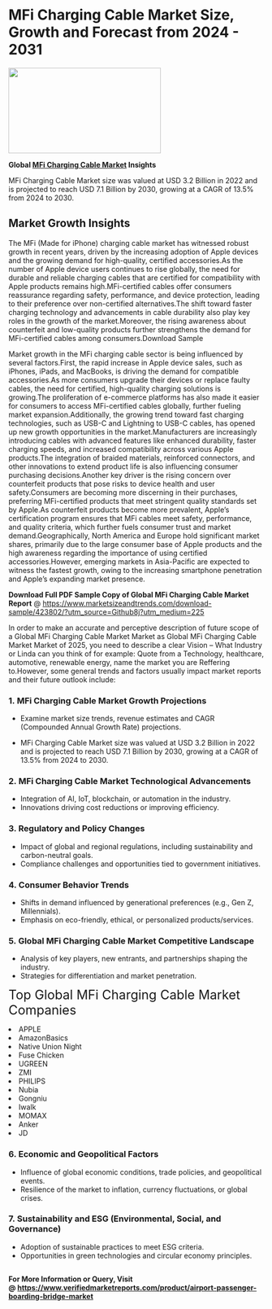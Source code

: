 <H1>MFi Charging Cable Market Size, Growth and Forecast from 2024 - 2031</H1><img class="aligncenter size-medium wp-image-584254" src="https://thirdeyenews.in/wp-content/uploads/2024/09/Global-Market-Research-300x168.jpeg" alt="" width="300" height="168" /><p><strong>Global&nbsp;<a href="https://www.marketsizeandtrends.com/download-sample/423802/?utm_source=Github8j?utm_medium=225">MFi Charging Cable Market</a> Insights</strong></p><p>MFi Charging Cable Market size was valued at USD 3.2 Billion in 2022 and is projected to reach USD 7.1 Billion by 2030, growing at a CAGR of 13.5% from 2024 to 2030.</p><p><h2>Market Growth Insights</h2> <p>The MFi (Made for iPhone) charging cable market has witnessed robust growth in recent years, driven by the increasing adoption of Apple devices and the growing demand for high-quality, certified accessories.As the number of Apple device users continues to rise globally, the need for durable and reliable charging cables that are certified for compatibility with Apple products remains high.MFi-certified cables offer consumers reassurance regarding safety, performance, and device protection, leading to their preference over non-certified alternatives.The shift toward faster charging technology and advancements in cable durability also play key roles in the growth of the market.Moreover, the rising awareness about counterfeit and low-quality products further strengthens the demand for MFi-certified cables among consumers.Download Sample </p> <p>Market growth in the MFi charging cable sector is being influenced by several factors.First, the rapid increase in Apple device sales, such as iPhones, iPads, and MacBooks, is driving the demand for compatible accessories.As more consumers upgrade their devices or replace faulty cables, the need for certified, high-quality charging solutions is growing.The proliferation of e-commerce platforms has also made it easier for consumers to access MFi-certified cables globally, further fueling market expansion.Additionally, the growing trend toward fast charging technologies, such as USB-C and Lightning to USB-C cables, has opened up new growth opportunities in the market.Manufacturers are increasingly introducing cables with advanced features like enhanced durability, faster charging speeds, and increased compatibility across various Apple products.The integration of braided materials, reinforced connectors, and other innovations to extend product life is also influencing consumer purchasing decisions.Another key driver is the rising concern over counterfeit products that pose risks to device health and user safety.Consumers are becoming more discerning in their purchases, preferring MFi-certified products that meet stringent quality standards set by Apple.As counterfeit products become more prevalent, Apple’s certification program ensures that MFi cables meet safety, performance, and quality criteria, which further fuels consumer trust and market demand.Geographically, North America and Europe hold significant market shares, primarily due to the large consumer base of Apple products and the high awareness regarding the importance of using certified accessories.However, emerging markets in Asia-Pacific are expected to witness the fastest growth, owing to the increasing smartphone penetration and Apple’s expanding market presence.</p><p><span class=""><strong>Download Full PDF Sample Copy of Global MFi Charging Cable Market Report</strong> @ <a href="https://www.marketsizeandtrends.com/download-sample/423802/?utm_source=Github8j?utm_medium=225" target="_blank">https://www.marketsizeandtrends.com/download-sample/423802/?utm_source=Github8j?utm_medium=225</a></span></p><p>In order to make an accurate and perceptive description of future scope of a Global&nbsp;MFi Charging Cable Market Market as Global&nbsp;MFi Charging Cable Market Market of 2025, you need to describe a clear Vision &ndash; What Industry or Linda can you think of for example: Quote from a Technology, healthcare, automotive, renewable energy, name the market you are Reffering to.However, some general trends and factors usually impact market reports and their future outlook include:</p><h3>1.&nbsp;<strong>MFi Charging Cable Market Growth Projections</strong></h3><ul><li>Examine market size trends, revenue estimates and CAGR (Compounded Annual Growth Rate) projections.</li><li><p>MFi Charging Cable Market size was valued at USD 3.2 Billion in 2022 and is projected to reach USD 7.1 Billion by 2030, growing at a CAGR of 13.5% from 2024 to 2030.</p></li></ul><h3>2.&nbsp;<strong>MFi Charging Cable Market Technological Advancements</strong></h3><ul><li>Integration of AI, IoT, blockchain, or automation in the industry.</li><li>Innovations driving cost reductions or improving efficiency.</li></ul><h3>3.&nbsp;<strong>Regulatory and Policy Changes</strong></h3><ul><li>Impact of global and regional regulations, including sustainability and carbon-neutral goals.</li><li>Compliance challenges and opportunities tied to government initiatives.</li></ul><h3>4.&nbsp;<strong>Consumer Behavior Trends</strong></h3><ul><li>Shifts in demand influenced by generational preferences (e.g., Gen Z, Millennials).</li><li>Emphasis on eco-friendly, ethical, or personalized products/services.</li></ul><h3>5.&nbsp;<strong>Global MFi Charging Cable Market Competitive Landscape</strong></h3><ul><li>Analysis of key players, new entrants, and partnerships shaping the industry.</li><li>Strategies for differentiation and market penetration.</li></ul><p data-pm-slice="1 1 []"><span style="color: inherit; font-family: inherit; font-size: 25px;">Top Global MFi Charging Cable Market Companies</span></p><div class="" data-test-id=""><p><li>APPLE</li><li> AmazonBasics</li><li> Native Union Night</li><li> Fuse Chicken</li><li> UGREEN</li><li> ZMI</li><li> PHILIPS</li><li> Nubia</li><li> Gongniu</li><li> Iwalk</li><li> MOMAX</li><li> Anker</li><li> JD</li></p></div><h3>6.&nbsp;<strong>Economic and Geopolitical Factors</strong></h3><ul><li>Influence of global economic conditions, trade policies, and geopolitical events.</li><li>Resilience of the market to inflation, currency fluctuations, or global crises.</li></ul><h3>7.&nbsp;<strong>Sustainability and ESG (Environmental, Social, and Governance)</strong></h3><ul><li>Adoption of sustainable practices to meet ESG criteria.</li><li>Opportunities in green technologies and circular economy principles.</li></ul><h2><strong style="font-size: 14px;">For More Information or Query, Visit @&nbsp;</strong><a style="background-color: #ffffff; font-size: 14px;" href="https://www.marketsizeandtrends.com/report/mfi-charging-cable-market/" target="_blank">https://www.verifiedmarketreports.com/product/airport-passenger-boarding-bridge-market</a></h2>
